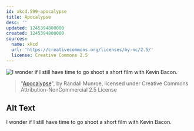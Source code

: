 ```yaml
---
id: xkcd.599-apocalypse
title: Apocalypse
desc: ''
updated: 1245394800000
created: 1245394800000
sources:
  name: xkcd
  url: 'https://creativecommons.org/licenses/by-nc/2.5/'
  license: Creative Commons 2.5
---
```

![I wonder if I still have time to go shoot a short film with Kevin Bacon.](https://imgs.xkcd.com/comics/apocalypse.png)
> "[Apocalypse](https://xkcd.com/599/)", by Randall Munroe, licensed under Creative Commons Attribution-NonCommercial 2.5 License

## Alt Text
I wonder if I still have time to go shoot a short film with Kevin Bacon.

